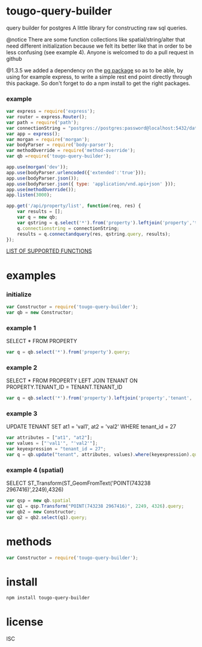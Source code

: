 # tougo-query-builder
query builder for postgres
A little library for constructing raw sql queries.

@notice There are some function collections like spatial/string/alter  that need different
initialization because we felt its better like that in order to be less confusing
(see example 4). Anyone is welcomed to do a pull request in github

@1.3.5 we added a dependency on the [pg package](https://www.npmjs.com/package/pg)
so as to be able, by using for example express, to write a simple rest end point directly
 through this package. So don't forget to do a npm install to get the right packages.

 ### example
 ```javascript
 var express = require('express');
 var router = express.Router();
 var path = require('path');
 var connectionString = "postgres://postgres:password@localhost:5432/database";
 var app = express();
 var morgan = require('morgan');
 var bodyParser = require('body-parser');
 var methodOverride = require('method-override');
 var qb =require('tougo-query-builder');

 app.use(morgan('dev'));
 app.use(bodyParser.urlencoded({'extended':'true'}));
 app.use(bodyParser.json());
 app.use(bodyParser.json({ type: 'application/vnd.api+json' }));
 app.use(methodOverride());
 app.listen(3000);

 app.get('/api/property/list', function(req, res) {
     var results = [];
     var q = new qb;
     var qstring = q.select('*').from('property').leftjoin('property','tenant', 'tenant_id');
     q.connectionstring = connectionString;
     results = q.connectandquery(res, qstring.query, results);
 });
  ```

[LIST OF SUPPORTED FUNCTIONS](https://github.com/elasticrash/tougo-query-builder/wiki/Function-List)

# examples
### initialize
```javascript
var Constructor = require('tougo-query-builder');
var qb = new Constructor;
```
### example 1
SELECT * FROM PROPERTY
```javascript
var q = qb.select('*').from('property').query;
```
### example 2
SELECT * FROM PROPERTY LEFT JOIN TENANT ON PROPERTY.TENANT_ID = TENANT.TENANT_ID
```javascript
var q = qb.select('*').from('property').leftjoin('property','tenant', 'tenant_id').query;
```
### example 3
UPDATE TENANT SET at1 = 'val1', at2 = 'val2' WHERE tenant_id = 27
```javascript
var attributes = ["at1", "at2"];
var values = ["'val1'", "'val2'"];
var keyexpression = "tenant_id = 27";
var q = qb.update("tenant", attributes, values).where(keyexpression).query;
```
### example 4 (spatial)
SELECT  ST_Transform(ST_GeomFromText('POINT(743238 2967416)',2249),4326)
```javascript
var qsp = new qb.spatial
var q1 = qsp.Transform("POINT(743238 2967416)", 2249, 4326).query;
var qb2 = new Constructor;
var q2 = qb2.select(q1).query;
```

# methods
```javascript
var Constructor = require('tougo-query-builder');
```

# install
```bash
npm install tougo-query-builder
```

# license
ISC
